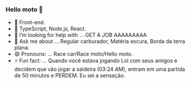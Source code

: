 ### Hello moto 👋

- 🔭 Front-end.
- 🌱 TypeScript, Node.js, React.
- 🤔 I’m looking for help with ... GET A JOB AAAAAAAAA
- 💬 Ask me about ... Regular carburador, Matéria escura, Borda da terra plana.
- 😄 Pronouns: ... Race car/Race moto/Hello moto.
- ⚡ Fun fact: ... Quando você estava jogando Lol com seus amigos e decidem que vão jogar a saideira (03:24 AM), entram em uma partida de 50 minutos e PERDEM. Eu sei a sensação. 
